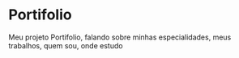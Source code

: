 # Portifolio
Meu projeto Portifolio, falando sobre minhas especialidades, meus trabalhos, quem sou, onde estudo 
